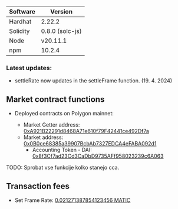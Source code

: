 Software | Version
------------- | -------------
Hardhat  | 2.22.2
Solidity  | 0.8.0 (solc-js)
Node | v20.11.1
npm | 10.2.4

### Latest updates:
* settleRate now updates in the settleFrame function. (19. 4. 2024)

## **Market** contract functions

* Deployed contracts on Polygon mainnet:

    * Market Getter address: [0xA921B22291d8468A71e610f79F42441ce492Df7a](https://polygonscan.com/address/0xA921B22291d8468A71e610f79F42441ce492Df7a)
    * Market address: [0x0B0ce68385a39907BcbAb7327EDCA4eFABA092d1](https://polygonscan.com/address/0x0B0ce68385a39907BcbAb7327EDCA4eFABA092d1)
        * Accounting Token - DAI: [0x8f3Cf7ad23Cd3CaDbD9735AFf958023239c6A063](https://polygonscan.com/address/0x8f3Cf7ad23Cd3CaDbD9735AFf958023239c6A063)  


TODO: Sprobat vse funkcije kolko stanejo cca.
## Transaction fees
* Set Frame Rate: [0.021271387854123456 MATIC](https://polygonscan.com/tx/0xa94618edbc1149304a1a99fca82da961ec577b824da5ac7c30117914013b4815)



